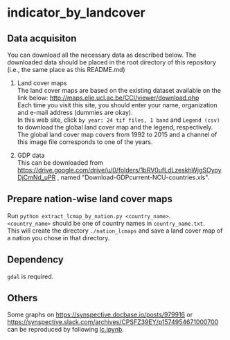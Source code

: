 # indicator_by_landcover

## Data acquisiton
You can download all the necessary data as described below. The downloaded data should be placed in the root directory of this repository (i.e., the same place as this README.md)

1. Land cover maps  
The land cover maps are based on the existing dataset available on the link below:
http://maps.elie.ucl.ac.be/CCI/viewer/download.php  
Each time you visit this site, you should enter your name, organization and e-mail address (dummies are okay).  
In this web site, click `by year: 24 tif files, 1 band` and `Legend (csv)` to download the global land cover map and the legend, respectively. The global land cover map covers from 1992 to 2015 and a channel of this image file corresponds to one of the years.


2. GDP data  
This can be downloaded from https://drive.google.com/drive/u/0/folders/1bRV0ufLdLzeskhWjgSOyoyDjCmNd_uPR
, named "Download-GDPcurrent-NCU-countries.xls".


## Prepare nation-wise land cover maps
Run `python extract_lcmap_by_nation.py <country_name>`.  
`<country_name>` should be one of country names in `country_name.txt`.  
This will create the directory `./nation_lcmaps` and save a land cover map of a nation you chose in that directory.


## Dependency
`gdal` is required.

## Others
Some graphs on https://synspective.docbase.io/posts/979916 or https://synspective.slack.com/archives/CPSFZ39EY/p1574954671000700 can be reproduced by following [lc.ipynb](https://github.com/synspective/indicator_by_landcover/blob/master/lc.ipynb).
